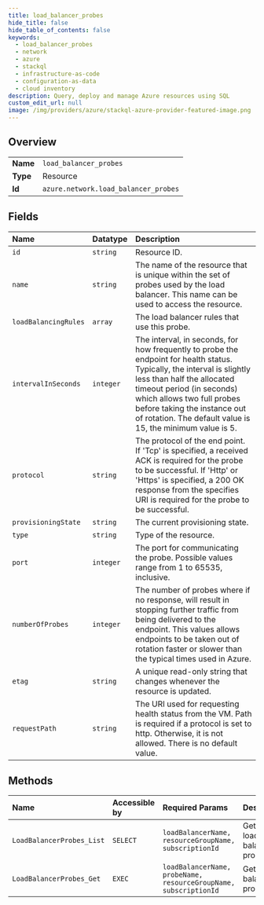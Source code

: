```yaml
---
title: load_balancer_probes
hide_title: false
hide_table_of_contents: false
keywords:
  - load_balancer_probes
  - network
  - azure    
  - stackql
  - infrastructure-as-code
  - configuration-as-data
  - cloud inventory
description: Query, deploy and manage Azure resources using SQL
custom_edit_url: null
image: /img/providers/azure/stackql-azure-provider-featured-image.png
---
```

  
    

## Overview
<table><tbody>
<tr><td><b>Name</b></td><td><code>load_balancer_probes</code></td></tr>
<tr><td><b>Type</b></td><td>Resource</td></tr>
<tr><td><b>Id</b></td><td><code>azure.network.load_balancer_probes</code></td></tr>
</tbody></table>

## Fields
| Name | Datatype | Description |
|:-----|:---------|:------------|
| `id` | `string` | Resource ID. |
| `name` | `string` | The name of the resource that is unique within the set of probes used by the load balancer. This name can be used to access the resource. |
| `loadBalancingRules` | `array` | The load balancer rules that use this probe. |
| `intervalInSeconds` | `integer` | The interval, in seconds, for how frequently to probe the endpoint for health status. Typically, the interval is slightly less than half the allocated timeout period (in seconds) which allows two full probes before taking the instance out of rotation. The default value is 15, the minimum value is 5. |
| `protocol` | `string` | The protocol of the end point. If 'Tcp' is specified, a received ACK is required for the probe to be successful. If 'Http' or 'Https' is specified, a 200 OK response from the specifies URI is required for the probe to be successful. |
| `provisioningState` | `string` | The current provisioning state. |
| `type` | `string` | Type of the resource. |
| `port` | `integer` | The port for communicating the probe. Possible values range from 1 to 65535, inclusive. |
| `numberOfProbes` | `integer` | The number of probes where if no response, will result in stopping further traffic from being delivered to the endpoint. This values allows endpoints to be taken out of rotation faster or slower than the typical times used in Azure. |
| `etag` | `string` | A unique read-only string that changes whenever the resource is updated. |
| `requestPath` | `string` | The URI used for requesting health status from the VM. Path is required if a protocol is set to http. Otherwise, it is not allowed. There is no default value. |
## Methods
| Name | Accessible by | Required Params | Description |
|:-----|:--------------|:----------------|:------------|
| `LoadBalancerProbes_List` | `SELECT` | `loadBalancerName, resourceGroupName, subscriptionId` | Gets all the load balancer probes. |
| `LoadBalancerProbes_Get` | `EXEC` | `loadBalancerName, probeName, resourceGroupName, subscriptionId` | Gets load balancer probe. |

